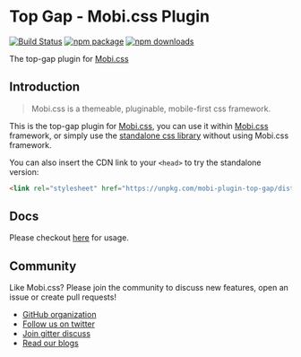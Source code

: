 # Top Gap - Mobi.css Plugin

[![Build Status](https://img.shields.io/travis/mobi-css/mobi-plugin-top-gap.svg)](https://travis-ci.org/mobi-css/mobi-plugin-top-gap) [![npm package](https://img.shields.io/npm/v/mobi-plugin-top-gap.svg)](https://www.npmjs.org/package/mobi-plugin-top-gap) [![npm downloads](http://img.shields.io/npm/dm/mobi-plugin-top-gap.svg)](https://www.npmjs.org/package/mobi-plugin-top-gap) 

The top-gap plugin for [Mobi.css](http://getmobicss.com)

## Introduction

> Mobi.css is a themeable, pluginable, mobile-first css framework.

This is the top-gap plugin for [Mobi.css](http://getmobicss.com), you can use it within [Mobi.css](http://getmobicss.com) framework, or simply use the [standalone css library](https://github.com/mobi-css/mobi-plugin-top-gap/releases) without using Mobi.css framework.

You can also insert the CDN link to your `<head>` to try the standalone version:

```html
<link rel="stylesheet" href="https://unpkg.com/mobi-plugin-top-gap/dist/mobi-plugin-top-gap.min.css" />
```

## Docs

Please checkout [here](https://mobi-css.github.io/mobi-plugin-top-gap/) for usage.

## Community

Like Mobi.css? Please join the community to discuss new features, open an issue or create pull requests!

- [GitHub organization](http://github.com/mobi-css)
- [Follow us on twitter](https://twitter.com/mobi_css)
- [Join gitter discuss](https://gitter.im/mobi-css)
- [Read our blogs](https://medium.com/@mobi_css)
